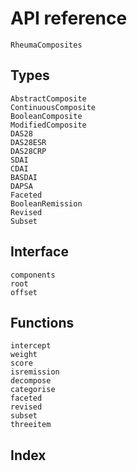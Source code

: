 # API reference

```@docs
RheumaComposites
```

## Types

```@docs
AbstractComposite
ContinuousComposite
BooleanComposite
ModifiedComposite
DAS28
DAS28ESR
DAS28CRP
SDAI
CDAI
BASDAI
DAPSA
Faceted
BooleanRemission
Revised
Subset
```

## Interface

```@docs
components
root
offset
```

## Functions

```@docs
intercept
weight
score
isremission
decompose
categorise
faceted
revised
subset
threeitem
```

## Index

```@index
```
